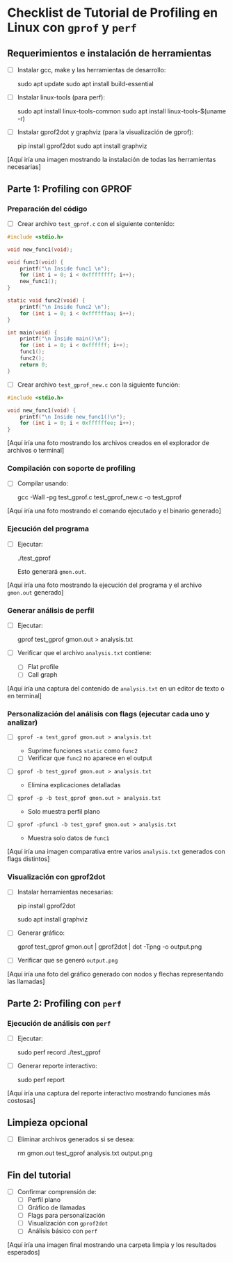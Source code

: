 # Checklist de Tutorial de Profiling en Linux con `gprof` y `perf`

## Requerimientos e instalación de herramientas
- [ ] Instalar gcc, make y las herramientas de desarrollo:

    sudo apt update
    sudo apt install build-essential

- [ ] Instalar linux-tools (para perf):

    sudo apt install linux-tools-common
    sudo apt install linux-tools-$(uname -r)

- [ ] Instalar gprof2dot y graphviz (para la visualización de gprof):

    pip install gprof2dot
    sudo apt install graphviz

[Aquí iría una imagen mostrando la instalación de todas las herramientas necesarias]


## Parte 1: Profiling con GPROF

### Preparación del código
- [ ] Crear archivo `test_gprof.c` con el siguiente contenido:

```c
#include <stdio.h>

void new_func1(void);

void func1(void) {
    printf("\n Inside func1 \n");
    for (int i = 0; i < 0xffffffff; i++);
    new_func1();
}

static void func2(void) {
    printf("\n Inside func2 \n");
    for (int i = 0; i < 0xffffffaa; i++);
}

int main(void) {
    printf("\n Inside main()\n");
    for (int i = 0; i < 0xffffff; i++);
    func1();
    func2();
    return 0;
}
```

- [ ] Crear archivo `test_gprof_new.c` con la siguiente función:

```c
#include <stdio.h>

void new_func1(void) {
    printf("\n Inside new_func1()\n");
    for (int i = 0; i < 0xffffffee; i++);
}
```

[Aquí iría una foto mostrando los archivos creados en el explorador de archivos o terminal]

### Compilación con soporte de profiling
- [ ] Compilar usando:

    gcc -Wall -pg test_gprof.c test_gprof_new.c -o test_gprof

[Aquí iría una foto mostrando el comando ejecutado y el binario generado]

### Ejecución del programa
- [ ] Ejecutar:

    ./test_gprof

  Esto generará `gmon.out`.

[Aquí iría una foto mostrando la ejecución del programa y el archivo `gmon.out` generado]

### Generar análisis de perfil
- [ ] Ejecutar:

    gprof test_gprof gmon.out > analysis.txt

- [ ] Verificar que el archivo `analysis.txt` contiene:
  - [ ] Flat profile
  - [ ] Call graph

[Aquí iría una captura del contenido de `analysis.txt` en un editor de texto o en terminal]

### Personalización del análisis con flags (ejecutar cada uno y analizar)
- [ ] `gprof -a test_gprof gmon.out > analysis.txt`  
  - Suprime funciones `static` como `func2`
  - [ ] Verificar que `func2` no aparece en el output

- [ ] `gprof -b test_gprof gmon.out > analysis.txt`  
  - Elimina explicaciones detalladas

- [ ] `gprof -p -b test_gprof gmon.out > analysis.txt`  
  - Solo muestra perfil plano

- [ ] `gprof -pfunc1 -b test_gprof gmon.out > analysis.txt`  
  - Muestra solo datos de `func1`

[Aquí iría una imagen comparativa entre varios `analysis.txt` generados con flags distintos]

### Visualización con gprof2dot
- [ ] Instalar herramientas necesarias:

    pip install gprof2dot

    sudo apt install graphviz

- [ ] Generar gráfico:

    gprof test_gprof gmon.out | gprof2dot | dot -Tpng -o output.png

- [ ] Verificar que se generó `output.png`

[Aquí iría una foto del gráfico generado con nodos y flechas representando las llamadas]

## Parte 2: Profiling con `perf`


### Ejecución de análisis con `perf`
- [ ] Ejecutar:

    sudo perf record ./test_gprof

- [ ] Generar reporte interactivo:

    sudo perf report

[Aquí iría una captura del reporte interactivo mostrando funciones más costosas]

## Limpieza opcional
- [ ] Eliminar archivos generados si se desea:

    rm gmon.out test_gprof analysis.txt output.png

## Fin del tutorial
- [ ] Confirmar comprensión de:
  - [ ] Perfil plano
  - [ ] Gráfico de llamadas
  - [ ] Flags para personalización
  - [ ] Visualización con `gprof2dot`
  - [ ] Análisis básico con `perf`

[Aquí iría una imagen final mostrando una carpeta limpia y los resultados esperados]

